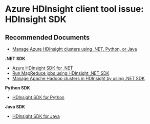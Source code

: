 <properties
    pageTitle="Azure HDInsight client tool issue: HDInsight SDK"
    description="Azure HDInsight client tool issue: HDInsight SDK"
    service="microsoft.hdinsight"
    resource="clusters"
    authors="TobyTu"
    ms.author="jaserano"
    displayOrder="32"
    selfHelpType="resource"
    supportTopicIds="32636455"
    resourceTags=""
    productPesIds="15078"
    cloudEnvironments="public, Fairfax"
    articleId="70a28266-d0e8-4054-a131-a3fc497ef1fb"
/>

# Azure HDInsight client tool issue: HDInsight SDK

## **Recommended Documents**

* [Manage Azure HDInsight clusters using .NET, Python, or Java](https://azure.microsoft.com/blog/manage-azure-hdinsight-clusters-using-net-python-or-java/)

**.NET SDK**

* [Azure HDInsight SDK for .NET](https://docs.microsoft.com/dotnet/api/overview/azure/hdinsight?view=azure-dotnet#hdinsight-net-management-sdk-3x-preview)
* [Run MapReduce jobs using HDInsight .NET SDK](https://docs.microsoft.com/azure/hdinsight/hadoop/apache-hadoop-use-mapreduce-dotnet-sdk)
* [Manage Apache Hadoop clusters in HDInsight by using .NET SDK](https://docs.microsoft.com/azure/hdinsight/hdinsight-administer-use-dotnet-sdk)

**Python SDK**

* [HDInsight SDK for Python](https://docs.microsoft.com/python/api/overview/azure/hdinsight?view=azure-python)

**Java SDK**

* [HDInsight SDK for Java](https://docs.microsoft.com/java/api/overview/azure/hdinsight?view=azure-java-preview)
